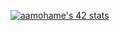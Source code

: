 [![aamohame's 42 stats](https://badge.mediaplus.ma/black/aamohame)](https://github.com/oakoudad/badge42)
